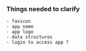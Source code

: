 ### Things needed to clarify

    - favicon
    - app name
    - app logo
    - data structures
    - login to access app ?
